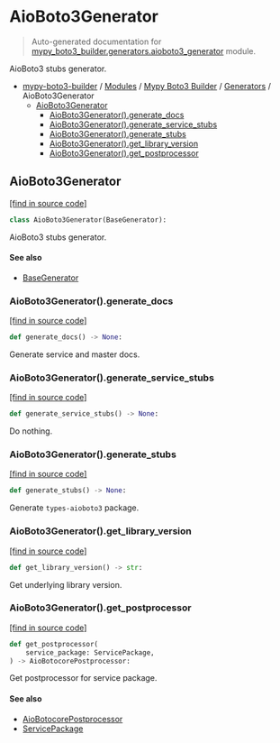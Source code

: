 # AioBoto3Generator

> Auto-generated documentation for [mypy_boto3_builder.generators.aioboto3_generator](https://github.com/youtype/mypy_boto3_builder/blob/main/mypy_boto3_builder/generators/aioboto3_generator.py) module.

AioBoto3 stubs generator.

- [mypy-boto3-builder](../../README.md#mypy_boto3_builder) / [Modules](../../MODULES.md#mypy-boto3-builder-modules) / [Mypy Boto3 Builder](../index.md#mypy-boto3-builder) / [Generators](index.md#generators) / AioBoto3Generator
    - [AioBoto3Generator](#aioboto3generator)
        - [AioBoto3Generator().generate_docs](#aioboto3generatorgenerate_docs)
        - [AioBoto3Generator().generate_service_stubs](#aioboto3generatorgenerate_service_stubs)
        - [AioBoto3Generator().generate_stubs](#aioboto3generatorgenerate_stubs)
        - [AioBoto3Generator().get_library_version](#aioboto3generatorget_library_version)
        - [AioBoto3Generator().get_postprocessor](#aioboto3generatorget_postprocessor)

## AioBoto3Generator

[[find in source code]](https://github.com/youtype/mypy_boto3_builder/blob/main/mypy_boto3_builder/generators/aioboto3_generator.py#L17)

```python
class AioBoto3Generator(BaseGenerator):
```

AioBoto3 stubs generator.

#### See also

- [BaseGenerator](base_generator.md#basegenerator)

### AioBoto3Generator().generate_docs

[[find in source code]](https://github.com/youtype/mypy_boto3_builder/blob/main/mypy_boto3_builder/generators/aioboto3_generator.py#L74)

```python
def generate_docs() -> None:
```

Generate service and master docs.

### AioBoto3Generator().generate_service_stubs

[[find in source code]](https://github.com/youtype/mypy_boto3_builder/blob/main/mypy_boto3_builder/generators/aioboto3_generator.py#L98)

```python
def generate_service_stubs() -> None:
```

Do nothing.

### AioBoto3Generator().generate_stubs

[[find in source code]](https://github.com/youtype/mypy_boto3_builder/blob/main/mypy_boto3_builder/generators/aioboto3_generator.py#L37)

```python
def generate_stubs() -> None:
```

Generate `types-aioboto3` package.

### AioBoto3Generator().get_library_version

[[find in source code]](https://github.com/youtype/mypy_boto3_builder/blob/main/mypy_boto3_builder/generators/aioboto3_generator.py#L25)

```python
def get_library_version() -> str:
```

Get underlying library version.

### AioBoto3Generator().get_postprocessor

[[find in source code]](https://github.com/youtype/mypy_boto3_builder/blob/main/mypy_boto3_builder/generators/aioboto3_generator.py#L31)

```python
def get_postprocessor(
    service_package: ServicePackage,
) -> AioBotocorePostprocessor:
```

Get postprocessor for service package.

#### See also

- [AioBotocorePostprocessor](../postprocessors/aiobotocore.md#aiobotocorepostprocessor)
- [ServicePackage](../structures/service_package.md#servicepackage)
